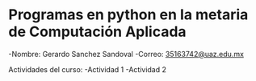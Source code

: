 # Programas en python en la metaria de Computación Aplicada

-Nombre: Gerardo Sanchez Sandoval
-Correo: 35163742@uaz.edu.mx

Actividades del curso:
-Actividad 1
-Actividad 2